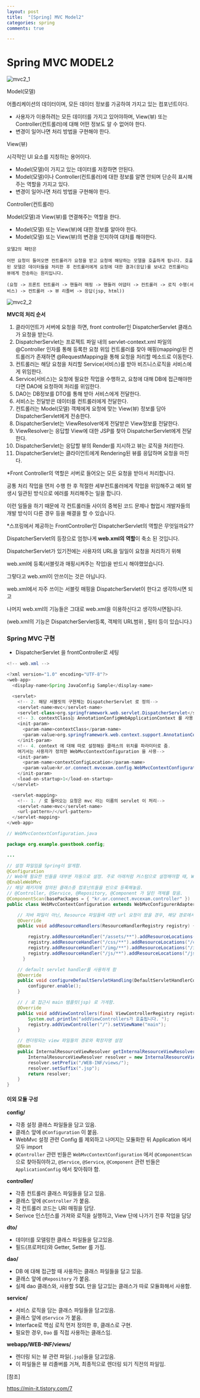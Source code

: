 ```yaml
---
layout: post
title:  "[Spring] MVC Model2"
categories: spring 
comments: true

---
```


# Spring MVC MODEL2

![mvc2_1](https://user-images.githubusercontent.com/38201897/108438600-f0762b80-7292-11eb-84f5-ca129d9a7364.png)

Model(모델) 

어플리케이션의 데이터이며, 모든 데이터 정보를 가공하여 가지고 있는 컴포넌트이다.

- 사용자가 이용하려는 모든 데이터를 가지고 있어야하며, View(뷰) 또는 Controller(컨트롤러)에 대해 어떤 정보도 알 수 없어야 한다.
- 변경이 일어나면 처리 방법을 구현해야 한다.

 

 View(뷰)

시각적인 UI 요소를 지칭하는 용어이다.

- Model(모델)이 가지고 있는 데이터를 저장하면 안된다.
- Model(모델)이나 Controller(컨트롤러)에 대한 정보를 알면 안되며 단순히 표시해주는 역할을 가지고 있다.
- 변경이 일어나면 처리 방법을 구현해야 한다.



Controller(컨트롤러)

Model(모델)과 View(뷰)를 연결해주는 역할을 한다.

- Model(모델) 또는 View(뷰)에 대한 정보를 알아야 한다.
- Model(모델) 또는 View(뷰)의 변경을 인지하여 대처를 해야한다.



````
모델2의 패턴은

어떤 요청이 들어오면 컨트롤러가 요청을 받고 요청에 해당하는 모델을 호출하게 됩니다. 호출된 모델은 데이터들을 처리한 후 컨트롤러에게 요청에 대한 결과(응답)를 보내고 컨트롤러는 뷰에게 전송하는 원리입니다.

(요청 -> 프론트 컨트롤러 -> 핸들러 매핑 -> 핸들러 어댑터 -> 컨트롤러 -> 로직 수행(서비스) -> 컨트롤러 -> 뷰 리졸버 -> 응답(jsp, html))
````





![mvc2_2](https://user-images.githubusercontent.com/38201897/108438592-ef44fe80-7292-11eb-8039-5443ceb6cb37.png)



**MVC의 처리 순서**

1. 클라이언트가 서버에 요청을 하면, front controller인 DispatcherServlet 클래스가 요청을 받는다.
2. DispatcherServlet는 프로젝트 파일 내의 servlet-context.xml 파일의 @Controller 인자를 통해 등록한 요청 위임 컨트롤러를 찾아 매핑(mapping)된 컨트롤러가 존재하면 @RequestMapping을 통해 요청을 처리할 메소드로 이동한다.
3. 컨트롤러는 해당 요청을 처리할 Service(서비스)를 받아 비즈니스로직을 서비스에게 위임한다.
4. Service(서비스)는 요청에 필요한 작업을 수행하고, 요청에 대해 DB에 접근해야한다면 DAO에 요청하여 처리를 위임한다.
5. DAO는 DB정보를 DTO를 통해 받아 서비스에게 전달한다.
6. 서비스는 전달받은 데이터를 컨트롤러에게 전달한다.
7. 컨트롤러는 Model(모델) 객체에게 요청에 맞는 View(뷰) 정보를 담아 DispatcherServlet에게 전송한다.
8. DispatcherServlet는 ViewResolver에게 전달받은 View정보를 전달한다.
9. ViewResolver는 응답할 View에 대한 JSP를 찾아 DispatcherServlet에게 전달한다.
10. DispatcherServlet는 응답할 뷰의 Render를 지시하고 뷰는 로직을 처리한다.
11. DispatcherServlet는 클라이언트에게 Rendering된 뷰를 응답하며 요청을 마친다.





*Front Controller의 역할은 서버로 들어오는 모든 요청을 받아서 처리합니다.

공통 처리 작업을 먼저 수행 한 후 적절한 세부컨트롤러에게 작업을 위임해주고 예외 발생시 일관된 방식으로 에러를 처리해주는 일을 합니다.

이런 일들을 하기 때문에 각 컨트롤러들 사이의 중복된 코드 문제나 협업시 개발자들의 개발 방식이 다른 경우 등을 해결을 할 수 있습니다.





*스프링에서 제공하는 FrontController인 DispatcherServlet의 역할은 무엇일까요??

DispatcherServlet의 등장으로 엄청나게 **web.xml의 역할**이 축소 된 것입니다.

DispatcherServlet가 있기전에는 사용자의 URL을 일일이 요청을 처리하기 위해

web.xml에 등록(서블릿과 매핑시켜주는 작업)을 반드시 해야했었습니다.



그렇다고 web.xml이 안쓰이는 것은 아닙니다.

web.xml에서 자주 쓰이는 서블릿 매핑을 DispatcherServlet이 한다고 생각하시면 되고

나머지 web.xml의 기능들은 그대로 web.xml을 이용하신다고 생각하시면됩니다.

(web.xml의 기능은 DispatcherServlet등록, 객체의 URL범위 , 필터 등이 있습니다.)



### Spring MVC 구현

* DispatcherServlet 을 frontController로 세팅

````java
<!-- web.xml -->

<?xml version="1.0" encoding="UTF-8"?>
<web-app>
  <display-name>Spring JavaConfig Sample</display-name>

  <servlet>
    <!-- 2. 해당 서블릿의 구현체는 DispatcherServlet 로 정의-->
    <servlet-name>mvc</servlet-name>
    <servlet-class>org.springframework.web.servlet.DispatcherServlet</servlet-class>
    <!-- 3. contextClass는 AnnotationConfigWebApplicationContext 를 사용-->
    <init-param>
      <param-name>contextClass</param-name>
      <param-value>org.springframework.web.context.support.AnnotationConfigWebApplicationContext</param-value>
    </init-param>
    <!-- 4. context 에 대해 따로 설정해둔 클래스의 위치를 파라미터로 줌.
    여기서는 사용자가 정의한 WebMvcContextConfiguration 을 사용-->
    <init-param>
      <param-name>contextConfigLocation</param-name>
      <param-value>kr.or.connect.mvcexam.config.WebMvcContextConfiguration</param-value>
    </init-param>
    <load-on-startup>1</load-on-startup>
  </servlet>

  <servlet-mapping>
    <!-- 1. / 로 들어오는 요청은 mvc 라는 이름의 servlet 이 처리-->
    <servlet-name>mvc</servlet-name>
    <url-pattern>/</url-pattern>
  </servlet-mapping>
</web-app>
````

````java
// WebMvcContextConfiguration.java

package org.example.guestbook.config;

...

// 설정 파일임을 Spring이 알게함.
@Configuration 
// Web에 필요한 빈들을 대부분 자동으로 설정. 주로 아래처럼 커스텀으로 설정해야할 때, WebMvcConfigurerAdapter 를 상속받아 클래스로 구현
@EnableWebMvc
// 해당 패키지에 정의된 클래스중 컴포넌트들을 빈으로 등록해놓음.
// @Controller, @Service, @Repository, @Component 가 달린 객체를 찾음. 
@ComponentScan(basePackages = { "kr.or.connect.mvcexam.controller" })
public class WebMvcContextConfiguration extends WebMvcConfigurerAdapter {

    // 자바 파일이 아닌, Resource 파일들에 대한 url 요청이 왔을 경우, 해당 경로에서 찾을 수 있게 설정
    @Override
    public void addResourceHandlers(ResourceHandlerRegistry registry) {

        registry.addResourceHandler("/assets/**").addResourceLocations("classpath:/META-INF/resources/webjars/").setCachePeriod(31556926);
        registry.addResourceHandler("/css/**").addResourceLocations("/css/").setCachePeriod(31556926);
        registry.addResourceHandler("/img/**").addResourceLocations("/img/").setCachePeriod(31556926);
        registry.addResourceHandler("/js/**").addResourceLocations("/js/").setCachePeriod(31556926);
      }

    // default servlet handler를 사용하게 함
    @Override
    public void configureDefaultServletHandling(DefaultServletHandlerConfigurer configurer) {
        configurer.enable();
    }

    // / 로 접근시 main 템플릿(jsp) 로 가게함.
    @Override
    public void addViewControllers(final ViewControllerRegistry registry) {
        System.out.println("addViewControllers가 호출됩니다. ");
        registry.addViewController("/").setViewName("main");
    }

    // 렌더링되는 view 파일들의 경로와 확장자명 설정
    @Bean
    public InternalResourceViewResolver getInternalResourceViewResolver() {
        InternalResourceViewResolver resolver = new InternalResourceViewResolver();
        resolver.setPrefix("/WEB-INF/views/");
        resolver.setSuffix(".jsp");
        return resolver;
    }
}
````



#### 이외 모듈 구성



**config/**

- 각종 설정 클래스 파일들을 담고 있음.
- 클래스 앞에 `@Configuration` 이 붙음.
- WebMvc 설정 관련 Config 를 제외하고 나머지는 모듈화한 뒤 Application 에서 모두 import
- `@Controller` 관련 빈들은 `WebMvcContextConfiguration` 에서 `@ComponentScan` 으로 찾아줘야하고,
  `@Service`, `@Service`, `@Component` 관련 빈들은 `ApplicationConfig` 에서 찾아줘야 함.



**controller/**

- 각종 컨트롤러 클래스 파일들을 담고 있음.
- 클래스 앞에 `@Controller` 가 붙음.
- 각 컨트롤러 코드는 URI 매핑을 담당.
- Serivce 인스턴스를 가져와 로직을 실행하고, View 단에 나가기 전후 작업을 담당



**dto/**

- 데이터를 모델링한 클래스 파일들을 담고있음.
- 필드(프로퍼티)와 Getter, Setter 를 가짐.



**dao/**

- DB 에 대해 접근할 때 사용하는 클래스 파일들을 담고 있음.
- 클래스 앞에 `@Repository` 가 붙음.
- 실제 dao 클래스와, 사용할 SQL 만을 담고있는 클래스가 따로 모듈화해서 사용함.



**service/**

- 서비스 로직을 담는 클래스 파일들을 담고있음.
- 클래스 앞에 `@Service` 가 붙음.
- Interface로 핵심 로직 먼저 정의한 후, 클래스로 구현.
- 필요한 경우, `Dao` 를 직접 사용하는 클래스임.



**webapp/WEB-INF/views/**

- 렌더링 되는 뷰 관련 파일(`.jsp`)들을 담고있음.
- 이 파일들은 뷰 리졸버를 거쳐, 최종적으로 렌더링 되기 직전의 파일임.





[참조]

https://min-it.tistory.com/7